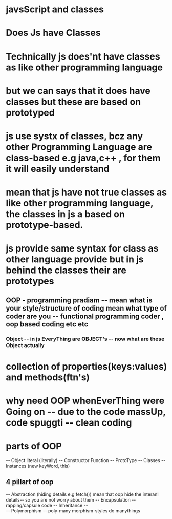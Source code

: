 # javsScript and classes

# Does Js have Classes
# Technically js does'nt have classes as like other programming language
# but we can says that it does have classes but these are based on prototyped
# js use systx of classes, bcz any other Programming Language are class-based e.g java,c++ , for them it will easily understand
# mean that js have not true classes as like other programming language, the classes in js a based on prototype-based. 
# js provide same syntax for class as other language provide but in js behind the classes their are prototypes 

## OOP - programming pradiam -- mean what is your style/structure of coding mean what type of coder are you -- functional programming coder , oop based coding etc etc 

### Object -- in js EveryThing are OBJECT's -- now what are these Object actually
# collection of properties(keys:values) and methods(ftn's)

# why need OOP whenEverThing were Going on -- due to the code massUp, code spuggti -- clean coding
# parts of OOP
-- Object literal (literally)
-- Constructor Function
-- ProtoType 
-- Classes
-- Instances (new keyWord, this)

## 4 pillart of oop
-- Abstraction (hiding details e.g fetch()) mean that oop hide the interanl details-- so you are not worry about them
-- Encapsulation -- rapping/capsule code
-- Inheritance  --  
-- Polymorphism -- poly-many morphism-styles do manythings




